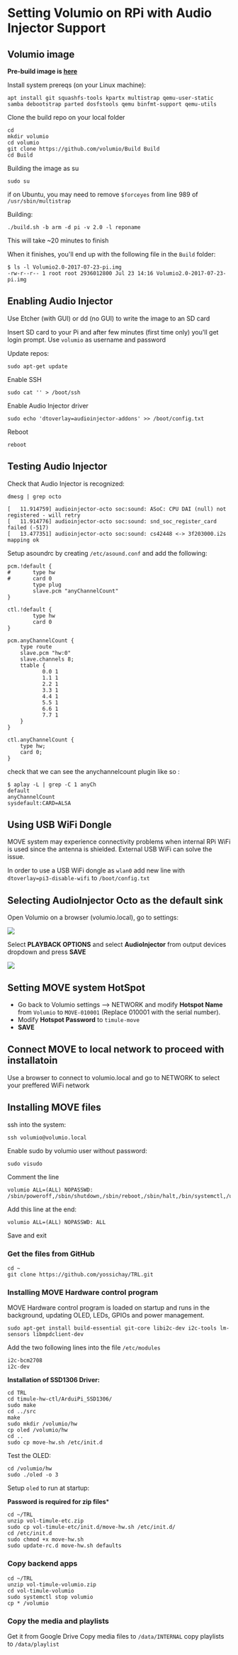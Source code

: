 # Setting Volumio on RPi with Audio Injector Support

## Volumio image

**Pre-build image is [here](https://drive.google.com/open?id=0B6uAfFqeCQmvR3huNFNmTF9zbWM)**

Install system prereqs (on your Linux machine):

```
apt install git squashfs-tools kpartx multistrap qemu-user-static samba debootstrap parted dosfstools qemu binfmt-support qemu-utils
```
Clone the build repo on your local folder

```
cd
mkdir volumio
cd volumio
git clone https://github.com/volumio/Build Build
cd Build
```

Building the image as su

```
sudo su
```

if on Ubuntu, you may need to remove `$forceyes` from line 989 of `/usr/sbin/multistrap`

Building:

```
./build.sh -b arm -d pi -v 2.0 -l reponame
```

This will take ~20 minutes to finish

When it finishes, you'll end up with the following file in the `Build` folder:

```
$ ls -l Volumio2.0-2017-07-23-pi.img 
-rw-r--r-- 1 root root 2936012800 Jul 23 14:16 Volumio2.0-2017-07-23-pi.img
```

## Enabling Audio Injector 

Use Etcher (with GUI) or dd (no GUI) to write the image to an SD card

Insert SD card to your Pi and after few minutes (first time only) you'll get login prompt.
Use `volumio` as username and password

Update repos:

```
sudo apt-get update
```

Enable SSH

```
sudo cat '' > /boot/ssh
```

Enable Audio Injector driver

```
sudo echo 'dtoverlay=audioinjector-addons' >> /boot/config.txt
```

Reboot
```
reboot
```

## Testing Audio Injector

Check that Audio Injector is recognized:

```
dmesg | grep octo
```
```
[   11.914759] audioinjector-octo soc:sound: ASoC: CPU DAI (null) not registered - will retry
[   11.914776] audioinjector-octo soc:sound: snd_soc_register_card failed (-517)
[   13.477351] audioinjector-octo soc:sound: cs42448 <-> 3f203000.i2s mapping ok
```

Setup asoundrc by creating `/etc/asound.conf` and add the following:
```
pcm.!default {
#       type hw
#       card 0
        type plug
        slave.pcm "anyChannelCount"
}

ctl.!default {
        type hw
        card 0
}

pcm.anyChannelCount {
    type route
    slave.pcm "hw:0"
    slave.channels 8;
    ttable {
           0.0 1
           1.1 1
           2.2 1
           3.3 1
           4.4 1
           5.5 1
           6.6 1
           7.7 1
    }
}

ctl.anyChannelCount {
    type hw;
    card 0;
}
```
check that we can see the anychannelcount plugin like so :
```
$ aplay -L | grep -C 1 anyCh
default
anyChannelCount
sysdefault:CARD=ALSA
```

## Using USB WiFi Dongle

MOVE system may experience connectivity problems when internal RPi WiFi is used since the antenna is shielded. External USB WiFi can solve the issue.

In order to use a USB WiFi dongle as `wlan0`
add new line with `dtoverlay=pi3-disable-wifi` to `/boot/config.txt`



## Selecting AudioInjector Octo as the default sink

 Open Volumio on a browser (volumio.local), go to settings:
 
 ![](./images/Volumio-Settings.png) 
 
 Select **PLAYBACK OPTIONS** and select **AudioInjector** from output devices dropdown and press **SAVE**
 
 ![](./images/Volumio-Playback-Options.png) 

## Setting MOVE system HotSpot 

* Go back to Volumio settings --> NETWORK and modify **Hotspot Name** from ```Volumio``` to ```MOVE-010001``` (Replace 010001 with the serial number).
* Modify **Hotspot Password** to ```timule-move```
* **SAVE**

## Connect MOVE to local network to proceed with installatoin

Use a browser to connect to volumio.local and go to NETWORK to select your preffered WiFi network

## Installing MOVE files

ssh into the system:

```
ssh volumio@volumio.local
```

Enable sudo by volumio user without password:

```
sudo visudo
```
Comment the line
```
volumio ALL=(ALL) NOPASSWD: /sbin/poweroff,/sbin/shutdown,/sbin/reboot,/sbin/halt,/bin/systemctl,/u$
```
Add this line at the end:
```
volumio ALL=(ALL) NOPASSWD: ALL
```
Save and exit

### Get the files from GitHub

```
cd ~
git clone https://github.com/yossichay/TRL.git
```

### Installing MOVE Hardware control program

MOVE Hardware control program is loaded on startup and runs in the background, updating OLED, LEDs, GPIOs and power management.

```
sudo apt-get install build-essential git-core libi2c-dev i2c-tools lm-sensors libmpdclient-dev
```

Add the two following lines into the file ```/etc/modules```

```
i2c-bcm2708
i2c-dev
```

**Installation of SSD1306 Driver:**

```
cd TRL
cd timule-hw-ctl/ArduiPi_SSD1306/
sudo make
cd ../src
make
sudo mkdir /volumio/hw
cp oled /volumio/hw
cd ..
sudo cp move-hw.sh /etc/init.d 
```

Test the OLED:
```
cd /volumio/hw
sudo ./oled -o 3
```
Setup ```oled``` to run at startup:


**Password is required for zip files***
```
cd ~/TRL
unzip vol-timule-etc.zip
sudo cp vol-timule-etc/init.d/move-hw.sh /etc/init.d/
cd /etc/init.d
sudo chmod +x move-hw.sh
sudo update-rc.d move-hw.sh defaults
``` 

### Copy backend apps


```
cd ~/TRL
unzip vol-timule-volumio.zip
cd vol-timule-volumio
sudo systemctl stop volumio
cp * /volumio
```
### Copy the media and playlists

Get it from Google Drive
Copy media files to ```/data/INTERNAL```
copy playlists to ```/data/playlist```






